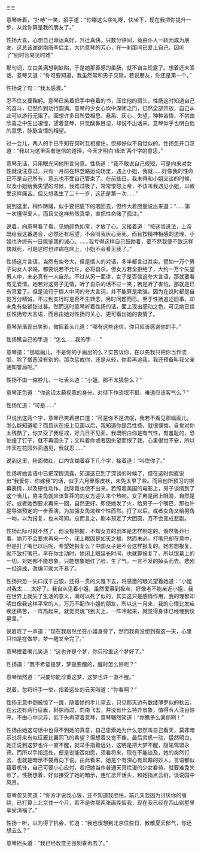     三三 

   意琴听着，“扑哧”一笑，招手道：“你哪这么些礼呀，快坐下，现在我把你提升一步，从此你算是我的朋友了。”

   性扬大喜，心想自己命运真好，升迁真快。只数分钟间，竟由仆人一跃而成为朋友，这总该谢谢南唐李后主，大约意琴的芳心，在一刹那间已爱上自己，因听了“别时容易见时难”

   那句词，立由美满想到缺陷，于是她那善感的柔肠，就不自主现露了。想着还未答话，意琴又道：“你可要知道，我虽然常和男子交际，若说朋友，你还是第一个。”

   性扬说了句：“我太感激。”

   忍不住又要鞠躬。意琴已笑着把手中卷着的书，压住他的肩头。性扬这时知道自己的奋斗，已然作到功行圆满。意琴的少女心坎中深闭之门，已然全部开放，自己从此可以游行无阻了。回想许多日所受相思、悬系、灰心、失望，种种苦情，不禁由欣喜之中生出凄惶，望着意琴，只觉酸鼻目湿，却说不出话来。意琴似乎也明白他的意思，脉脉含情的相望。

   过一会儿，两人的手已不知在何时互相握住，但却好似不自觉似的。性扬忽开口叹道：“我以为这里面有迷信的道理，今天才明白‘缘法’两个字的意思。”

   意琴无话，只用眼光问他所言何意。性扬道：“我不敢说自己规矩，可是向来对女性就没注意过。只有一月前在林登路运动场里，遇上小姐，我就……好像我的性命已不是自己所有，意志也不受自己管束了。在前些日，我未得和小姐交谈的时候，以及小姐给我失望的时候，我难过极了，常常恨怨上帝，不该叫我遇见小姐，以致受这样痛苦。但又想我生了二十一岁，这还是第一次……”

   说到这里，稍作踌躇，似乎要把底下的咽回去，但终大着胆量说出来道：“……第一次懂得爱人，而且又这样热烈真挚，直把性命赌了孤注。”

   说着，向意琴看了看，见她颜色如常，才放了心。又接着道：“按迷信说法，上帝既给我这番遇合，必然还有后望，不会叫我灰心至死，而且按精神相感的道理，小姐也许终有一日能鉴我的诚心。……我亏得这样自己鼓励着，要不然我便不致这样快就死，可是这时也许病在床上，小姐不会看见我了。”

   性扬这片言语，当然有些夸大，但是情人的对话，多半都言过其实。譬如一万个男子向女人求婚，都要说若不允许，必将自杀。但女方若全拒绝了，大约一万个失望男人中，未必真有一人自杀。不过从另一面讲，女子是否信这夸大言语，那就要看有无爱情。她若对这男子无情，听了自杀的话不过一笑；若是听了害怕，那就是已有真爱了。但是流行于情人中间的夸大言词，并不能算是欺骗。因为在说时都是自觉万分精诚，不过到实行时是否不生转念，另时问题而已。至于性扬追述旧事，却未免有些铺张过甚。然而这时意琴听着性扬的话，面上现出感动之色，可见她已信任性扬夸大言语，而且由她对性扬的关心，更可看出她的衷情了。

   意琴渐渐现出笑影，微摇着头儿道：“哪有这些迷信，你只应该感谢你的手。”

   性扬瞧自己的手道：“怎么……我的手……”

   意琴道：“那幅画儿，不是你的手画出的么？实告诉你，在以先我只把你当作流氓，除了憎恶没有别的。那次惩戒你，还是从轻，你若再追我，我还预备叫我父亲通知警局呢。”

   性扬不由一缩脖儿，一吐舌头道：“小姐，那不太狠些么？”

   意琴正色道：“你这话太藐视我的身分。对待下作流氓不狠，难道应该客气么？”

   性扬忙道：“可是……”

   只说出这两个字，意琴已笑着接口道：“可是你不是流氓，我若不看见那幅画儿，怎么能知道呢？而且从在报上见画以后，我知道你是吕性扬，就很懊悔。自觉对你太残酷了，你又受了我惩戒，好几日不见面。我既明白你是有气性，有羞耻的，恐怕撞了钉子，就不再回头了；又料着你或者因失望而恨了我，心里很觉不安，所以昨天在花园外面遇见，我就忍……”

   说到这里，粉面微红，口内含糊着吞下几个字，接着道：“叫住你了。”

   性扬听她言语中已把深情流露，知道这已到了深谈的时候了，但在这时倘直说出“我爱你、你嫁我”的话，似乎六月里穿皮袄，未免太早了些。而且他所预习的银幕表情，以及硬性动作，此际竟也使不出来。若照着美国的电影上，男子谈情到了这个当儿，男主角就应该鲁莽的向女方迎头来个热吻。女子若是闭上眼睛，自然是好。或者她倒要求再来一回，自然更好。即使她发了火，给男子一个嘴巴，那也许是导演预定的一步表演，为加强女角泼辣个性而然。打了以后，或者女角又给男角一吻，以为报复，也未可知。总而言之，剧本预定了大团圆，万不会变成悲剧。

   性扬此际可就不然了，他没有把握，不知女方的剧本是怎样制定的。倘然鲁莽行事，她万不会要求再来一个，闭上眼固是如天之福，然而未必。打嘴巴却在意中，但是打了嘴巴以后呢，希望她报复么？中国女子是不会这样报复的。她若想报复，就不致打嘴巴，早在你主动时，她闭上眼延长时间，也就算报复了。所以银幕上的一切，对她都不能想象，只能想象她红了脸，生了气，一言不发的掉头而去。悲剧一经造成，改编可就大不易了。

   性扬只恐一失口成千古恨，还得一贯的文雅下去，将感激的眼光望着她道：“小姐对我太……太好了。我自从见着小姐，虽然爱慕到极点，好像老不能亲近小姐，我在世界上就失了生活的意义，满可以死了似的，其实这只是感情作用，我的理智却明白像我这样平常的人，万万不配作小姐的朋友，所以这一月来，我的心情比发疟疾还痛苦，一阵热起来，就觉灵魂飞到天上，一阵冷起来，就觉得身体已经埋到坟墓里。”

   说着叹了一声道：“现在我居然坐在小姐身旁了，然而我真没想到有这一天，心里只怕是在做梦，梦一醒又全完了。”

   意琴抿着嘴儿笑道：“这也许是个梦，你只珍重这个梦好了。”

   性扬道：“我不希望是梦，梦是要醒的，醒时怎么好呢？”

   意琴悄然道：“只要你能珍重这梦，这梦也许一直不醒。”

   说着，忽将纤手一举，指着远处的云天叫道：“你看啊？”

   性扬无意中倒被惊了一跳，随着她的手儿望去，只见那天边有数缕薄罗似的秋云，在云边有两行征雁，斜掠而过，向南飞去，并没有什么特异景象，值得令人注目惊呼。不由心中诧异，低下头再望着意琴，意琴冁然笑道：“你瞧多么美丽啊！”

   性扬由她这句话中也得不到她的真意，自己思索她为什么忽然叫自己看天，莫非暗示说将来有似征雁比翼同飞的希望？但想着又觉不像。最后灵机一动，猛然明白，她正说到这梦也许一直不醒，就举手指着远处，这明是把大梦不醒，隐喻鸳盟永谛。而所以手指远处，便是说能否如愿，须看将来，现在不能谈及，她的突然打岔，也就是暗示不要再向下说。由此看来，她是个有深心有风趣的妙人，言语都似蕴着机锋，自己可要小心应付，若把她当作普通天真烂漫的少女看待，就要难免失败了。性扬想着，好似接受了她的暗示，连忙岔开话头，和她指点云树，谈说园中风景。

   意琴忽又笑道：“你方才说我心狠，还不知道我胆怯，前几天我因为讨厌你的缠绕，已打算上北京住一个月，若不是你那两张画挽留我，现在我已经在西山别墅里享受清福了。”

   性扬一听，以为得了机会，忙道：“我也很想到北京住些日，散散夏天郁气，你还想去么？”

   意琴摇头道：“我已经改变主张明春再去了。”

